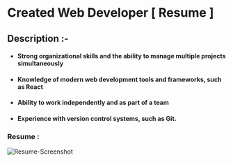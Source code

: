 # Created Web Developer [ Resume ]

 ## Description :-
- #### Strong organizational skills and the ability to manage multiple projects simultaneously 
- #### Knowledge of modern web development tools and frameworks, such as React
- ####  Ability to work independently and as part of a team
- #### Experience with version control systems, such as Git.
 
 ### Resume :

![Resume-Screenshot](https://github.com/anilbhangay/Personal-Portfolio/assets/107872928/d89a9cd1-bf95-4e25-acea-b39a3c139612)
